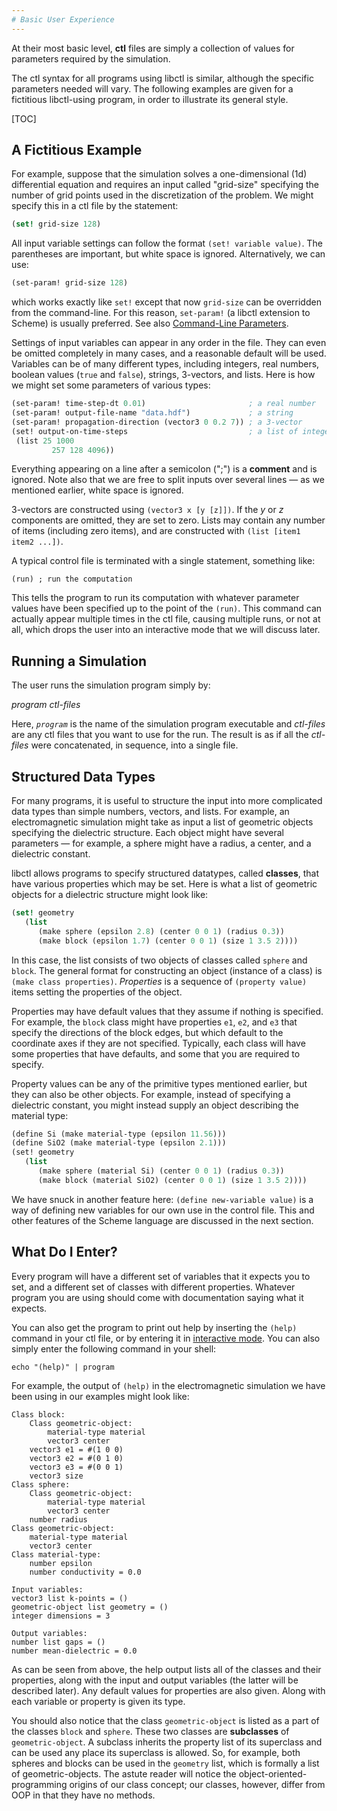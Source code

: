 ```yaml
---
# Basic User Experience
---
```


At their most basic level, **ctl** files are simply a collection of values for parameters required by the simulation.

The ctl syntax for all programs using libctl is similar, although the specific parameters needed will vary. The following examples are given for a fictitious libctl-using program, in order to illustrate its general style.

[TOC]

A Fictitious Example
--------------------

For example, suppose that the simulation solves a one-dimensional (1d) differential equation and requires an input called "grid-size" specifying the number of grid points used in the discretization of the problem. We might specify this in a ctl file by the statement:

```scm
(set! grid-size 128)
```

All input variable settings can follow the format `(set! variable value)`. The parentheses are important, but white space is ignored. Alternatively, we can use:

```scm
(set-param! grid-size 128)
```

which works exactly like `set!` except that now `grid-size` can be overridden from the command-line. For this reason, `set-param!` (a libctl extension to Scheme) is usually preferred. See also [Command-Line Parameters](Advanced_User_Experience.md#command-line-parameters).

Settings of input variables can appear in any order in the file. They can even be omitted completely in many cases, and a reasonable default will be used. Variables can be of many different types, including integers, real numbers, boolean values (`true` and `false`), strings, 3-vectors, and lists. Here is how we might set some parameters of various types:

```scm
(set-param! time-step-dt 0.01)                       ; a real number
(set-param! output-file-name "data.hdf")             ; a string
(set-param! propagation-direction (vector3 0 0.2 7)) ; a 3-vector
(set! output-on-time-steps                           ; a list of integers...
 (list 25 1000
         257 128 4096))
```

Everything appearing on a line after a semicolon (";") is a **comment** and is ignored. Note also that we are free to split inputs over several lines &mdash; as we mentioned earlier, white space is ignored.

3-vectors are constructed using `(vector3 x [y [z]])`. If the *y* or *z* components are omitted, they are set to zero. Lists may contain any number of items (including zero items), and are constructed with `(list [item1 item2 ...])`.

A typical control file is terminated with a single statement, something like:

```
(run) ; run the computation
```

This tells the program to run its computation with whatever parameter values have been specified up to the point of the `(run)`. This command can actually appear multiple times in the ctl file, causing multiple runs, or not at all, which drops the user into an interactive mode that we will discuss later.

Running a Simulation
--------------------

The user runs the simulation program simply by:

*program ctl-files*

Here, *`program`* is the name of the simulation program executable and *ctl-files* are any ctl files that you want to use for the run. The result is as if all the *ctl-files* were concatenated, in sequence, into a single file.

Structured Data Types
---------------------

For many programs, it is useful to structure the input into more complicated data types than simple numbers, vectors, and lists. For example, an electromagnetic simulation might take as input a list of geometric objects specifying the dielectric structure. Each object might have several parameters &mdash; for example, a sphere might have a radius, a center, and a dielectric constant.

libctl allows programs to specify structured datatypes, called **classes**, that have various properties which may be set. Here is what a list of geometric objects for a dielectric structure might look like:

```scm
(set! geometry
   (list
      (make sphere (epsilon 2.8) (center 0 0 1) (radius 0.3))
      (make block (epsilon 1.7) (center 0 0 1) (size 1 3.5 2)))) 
```

In this case, the list consists of two objects of classes called `sphere` and `block`. The general format for constructing an object (instance of a class) is `(make class properties)`. *Properties* is a sequence of `(property value)` items setting the properties of the object.

Properties may have default values that they assume if nothing is specified. For example, the `block` class might have properties `e1`, `e2`, and `e3` that specify the directions of the block edges, but which default to the coordinate axes if they are not specified. Typically, each class will have some properties that have defaults, and some that you are required to specify.

Property values can be any of the primitive types mentioned earlier, but they can also be other objects. For example, instead of specifying a dielectric constant, you might instead supply an object describing the material type:

```scm
(define Si (make material-type (epsilon 11.56)))
(define SiO2 (make material-type (epsilon 2.1)))
(set! geometry
   (list
      (make sphere (material Si) (center 0 0 1) (radius 0.3))
      (make block (material SiO2) (center 0 0 1) (size 1 3.5 2))))
```

We have snuck in another feature here: `(define new-variable value)` is a way of defining new variables for our own use in the control file. This and other features of the Scheme language are discussed in the next section.

What Do I Enter?
----------------

Every program will have a different set of variables that it expects you to set, and a different set of classes with different properties. Whatever program you are using should come with documentation saying what it expects.

You can also get the program to print out help by inserting the `(help)` command in your ctl file, or by entering it in [interactive mode](Advanced_User_Experience.md#interactive-mode). You can also simply enter the following command in your shell:

`echo "(help)" | program`

For example, the output of `(help)` in the electromagnetic simulation we have been using in our examples might look like:

```
Class block:
    Class geometric-object:
        material-type material
        vector3 center
    vector3 e1 = #(1 0 0)
    vector3 e2 = #(0 1 0)
    vector3 e3 = #(0 0 1)
    vector3 size
Class sphere:
    Class geometric-object:
        material-type material
        vector3 center
    number radius
Class geometric-object:
    material-type material
    vector3 center
Class material-type:
    number epsilon
    number conductivity = 0.0
```

```
Input variables:
vector3 list k-points = ()
geometric-object list geometry = ()
integer dimensions = 3
```

```
Output variables:
number list gaps = ()
number mean-dielectric = 0.0
```

As can be seen from above, the help output lists all of the classes and their properties, along with the input and output variables (the latter will be described later). Any default values for properties are also given. Along with each variable or property is given its type.

You should also notice that the class `geometric-object` is listed as a part of the classes `block` and `sphere`. These two classes are **subclasses** of `geometric-object`. A subclass inherits the property list of its superclass and can be used any place its superclass is allowed. So, for example, both spheres and blocks can be used in the `geometry` list, which is formally a list of geometric-objects. The astute reader will notice the object-oriented-programming origins of our class concept; our classes, however, differ from OOP in that they have no methods.
